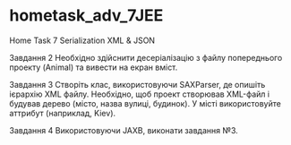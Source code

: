 # hometask_adv_7JEE
Home Task 7 Serialization XML &amp; JSON


Завдання 2
Необхідно здійснити десеріалізацію з файлу попереднього проекту (Animal) та вивести на екран вміст.

Завдання 3
Створіть клас, використовуючи SAXParser, де опишіть ієрархію XML файлу. 
Необхідно, щоб проект створював XML-файл і будував дерево (місто, назва вулиці, будинок).
У місті використовуйте аттрибут (наприклад, <city size=”big>Kiev</city>).

Завдання 4
Використовуючи JAXB, виконати завдання №3.
